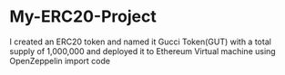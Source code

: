 # My-ERC20-Project
I created an ERC20 token and named it Gucci Token(GUT) with a total supply of 1,000,000 and deployed it to Ethereum Virtual machine using OpenZeppelin import code
